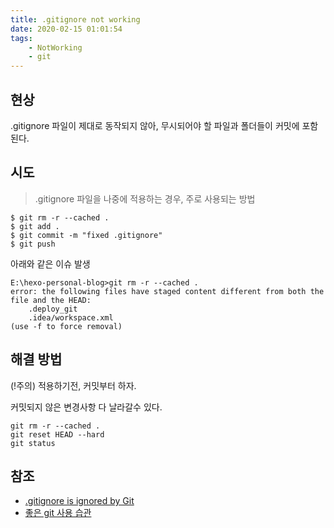 ```yaml
---
title: .gitignore not working
date: 2020-02-15 01:01:54
tags:
    - NotWorking
    - git
---
```


## 현상
.gitignore 파일이 제대로 동작되지 않아, 무시되어야 할 파일과 폴더들이 커밋에 포함된다.


## 시도
> .gitignore 파일을 나중에 적용하는 경우, 주로 사용되는 방법

```
$ git rm -r --cached .
$ git add .
$ git commit -m "fixed .gitignore"
$ git push
```
아래와 같은 이슈 발생
```
E:\hexo-personal-blog>git rm -r --cached .
error: the following files have staged content different from both the
file and the HEAD:
    .deploy_git
    .idea/workspace.xml
(use -f to force removal)
```


## 해결 방법
(!주의) 적용하기전, 커밋부터 하자.

커밋되지 않은 변경사항 다 날라갈수 있다.
```
git rm -r --cached .
git reset HEAD --hard
git status
```

## 참조
  - [.gitignore is ignored by Git](https://stackoverflow.com/questions/11451535/gitignore-is-ignored-by-git)
  - [좋은 git 사용 습관](https://cjh5414.github.io/git-habit/)
